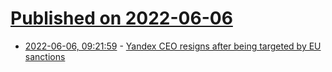 # [Published on 2022-06-06](index.md)

* [2022-06-06, 09:21:59](https://news.ycombinator.com/item?id=31638526) - [Yandex CEO resigns after being targeted by EU sanctions](https://www.reuters.com/technology/yandex-ceo-volozh-resigns-after-eu-sanctions-2022-06-03/)
